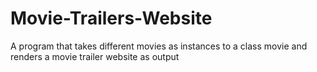 # Movie-Trailers-Website
A program that takes different movies as instances to a class movie and renders a movie trailer website as output
